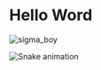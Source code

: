 <h1>Hello Word</h1>

<img src="https://media1.giphy.com/media/v1.Y2lkPTc5MGI3NjExZmR1ZXdoYnQ5bm9kOGVtaWc3bGF6Mzh4bjhhaHR1dDQ3YWYzaTYxYiZlcD12MV9naWZzX3NlYXJjaCZjdD1n/guNXesWtLfqOfnWwmx/200.webp" alt="sigma_boy">




  ![Snake animation](https://raw.githubusercontent.com/BryandexDeveloper/BryandexDeveloper/output/github-contribution-grid-snake.svg)

